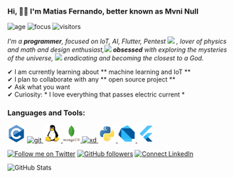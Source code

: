 ### Hi, 🏂🏾 I'm Matias Fernando, better known as Mvni Null

![age](https://img.shields.io/badge/age-21-blue)
![focus](https://img.shields.io/badge/focus-IA-brightgreen)
![visitors](https://visitor-badge.herokuapp.com/badge?page_id=matiasdev30.github.profile)

<p>
  <em>
    I'm a <b>programmer</b>, focused on IoT, AI, Flutter, Pentest <img src="https://github.com/TheDudeThatCode/TheDudeThatCode/blob/master/Assets/Developer.gif" width="40px"> , lover of physics and math and design enthusiast,<img src="https://github.com/TheDudeThatCode/TheDudeThatCode/blob/master/Assets/Designer.gif" width="40px">  <b>obsessed</b> with exploring the mysteries of the universe, <img src="https://github.com/TheDudeThatCode/TheDudeThatCode/blob/master/Assets/Rocket.gif" width="18px"> eradicating and becoming the closest to a God.
  </em>
</p>

✔ I am currently learning about ** machine learning and IoT ** <br>
✔ I plan to collaborate with any ** open source project ** <br>
✔ Ask what you want <br>
✔ Curiosity: * I love everything that passes electric current *

<h3 align="left">Languages and Tools:</h3>
<p align="left">  <img src="https://raw.githubusercontent.com/devicons/devicon/master/icons/c/c-original.svg" alt="c" width="40" height="40"/> </a> <a href="https://www.w3schools.com/cpp/" target="_blank">  </a> </a> <a href="https://git-scm.com/" target="_blank"> <img src="https://www.vectorlogo.zone/logos/git-scm/git-scm-icon.svg" alt="git" width="40" height="40"/> </a>  </a> <a href="https://www.linux.org/" target="_blank"> <img src="https://raw.githubusercontent.com/devicons/devicon/master/icons/linux/linux-original.svg" alt="linux" width="40" height="40"/>  <a href="https://www.mongodb.com/" target="_blank"> <img src="https://raw.githubusercontent.com/devicons/devicon/master/icons/mongodb/mongodb-original-wordmark.svg" alt="mongodb" width="40" height="40"/>   </a> <a href="https://www.adobe.com/products/xd.html" target="_blank"> <img src="https://cdn.worldvectorlogo.com/logos/adobe-xd.svg" alt="xd" width="40" height="40"/> </a> <a href="https://www.adobe.com/products/xd.html" target="_blank"> <img src="https://raw.githubusercontent.com/devicons/devicon/master/icons/python/python-original.svg" alt="xd" width="40" height="40"/> </a> <a href="https://www.adobe.com/products/xd.html" target="_blank"> <img src="https://raw.githubusercontent.com/github/explore/80688e429a7d4ef2fca1e82350fe8e3517d3494d/topics/dart/dart.png" alt="xd" width="40" height="40"/>  </a> <a href="https://www.adobe.com/products/xd.html" target="_blank"> <img src="https://raw.githubusercontent.com/github/explore/80688e429a7d4ef2fca1e82350fe8e3517d3494d/topics/flutter/flutter.png" alt="xd" width="40" height="40"/>    </a> </p>
 
[![Follow me on Twitter](https://img.shields.io/twitter/follow/mvni_null?style=social)](https://twitter.com/mvni_null)
[![GitHub followers](https://img.shields.io/github/followers/matiasdev30?style=social)](https://github.com/matiasdev30)
[![Connect LinkedIn](https://img.shields.io/badge/LinkedIn-informational?style=social&logo=linkedin)](https://www.linkedin.com/in/iam-matiasdev30/) 

![GitHub Stats](https://github-readme-stats.vercel.app/api?username=matiasdev30&hide_border=true&show_icons=true&include_all_commits=true&count_private=true&line_height=24&text_color=ffffff&icon_color=ffffff&bg_color=0D1117,0D1117,405de6&title_color=ffffff) 

